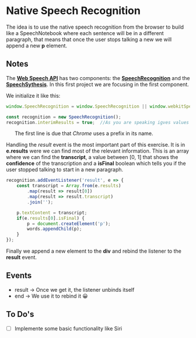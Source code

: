 # Native Speech Recognition

The idea is to use the native speech recognition from the browser to build like a SpeechNotebook where each sentence will be in a different paragraph, that means that once 
the user stops talking a new we will append a new **p** element. 


## Notes
The **[Web Speech API][1]** has two components: the **[SpeechRecognition][2]** and the **[SpeechSythesis][3]**. In this first project we are focusing in the first component.

We initialize it like this:
```javascript
window.SpeechRecognition = window.SpeechRecognition || window.webkitSpeechRecognition;

const recognition = new SpeechRecognition();
recognition.interimResults = true;  //As you are speaking igves values rather than waiting till you end speaking       
```
       
The first line is due that *Chrome* uses a prefix in its name.

Handling the *result* event is the most important part of this exercise. It is in **e.results** were we can find most of the relevant information. This is an array 
where we can find the **transcript**, a value between [0, 1] that shows the **confidence** of the transcription and a **isFinal** boolean which tells you if the user stopped
talking to start in a new paragraph.

```javascript
recognition.addEventListener('result', e => {
    const transcript = Array.from(e.results)
        .map(result => result[0])
        .map(result => result.transcript)
        .join('');

    p.textContent = transcript;
    if(e.results[0].isFinal) {
        p = document.createElement('p');
        words.appendChild(p);
    }
});
```

Finally we append a new element to the **div** and rebind the listener to the **result** event.



## Events
* result -> Once we get it, the listener unbinds itself
* end -> We use it to rebind it 😀

## To Do's
* [ ] Implemente some basic functionality like Siri

[1]:https://developer.mozilla.org/en-US/docs/Web/API/Web_Speech_API
[2]:https://developer.mozilla.org/en-US/docs/Web/API/SpeechRecognition
[3]:https://developer.mozilla.org/en-US/docs/Web/API/SpeechSynthesis
